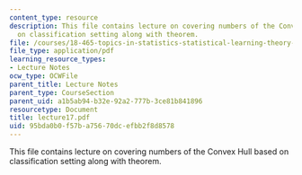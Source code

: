 ```yaml
---
content_type: resource
description: This file contains lecture on covering numbers of the Convex Hull based
  on classification setting along with theorem.
file: /courses/18-465-topics-in-statistics-statistical-learning-theory-spring-2007/95bda0b0f57ba75670dcefbb2f8d8578_lecture17.pdf
file_type: application/pdf
learning_resource_types:
- Lecture Notes
ocw_type: OCWFile
parent_title: Lecture Notes
parent_type: CourseSection
parent_uid: a1b5ab94-b32e-92a2-777b-3ce81b841896
resourcetype: Document
title: lecture17.pdf
uid: 95bda0b0-f57b-a756-70dc-efbb2f8d8578
---
```

This file contains lecture on covering numbers of the Convex Hull based on classification setting along with theorem.

